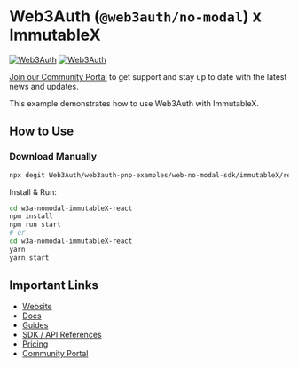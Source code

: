 # Web3Auth (`@web3auth/no-modal`) x ImmutableX

[![Web3Auth](https://img.shields.io/badge/Web3Auth-SDK-blue)](https://web3auth.io/docs/sdk/pnp/web/no-modal)
[![Web3Auth](https://img.shields.io/badge/Web3Auth-Community-cyan)](https://community.web3auth.io)

[Join our Community Portal](https://community.web3auth.io/) to get support and stay up to date with the latest news and updates.

This example demonstrates how to use Web3Auth with ImmutableX.

## How to Use

### Download Manually

```bash
npx degit Web3Auth/web3auth-pnp-examples/web-no-modal-sdk/immutableX/react-immutableX-no-modal-example w3a-nomodal-immutableX-react
```

Install & Run:

```bash
cd w3a-nomodal-immutableX-react
npm install
npm run start
# or
cd w3a-nomodal-immutableX-react
yarn
yarn start
```

## Important Links

- [Website](https://web3auth.io)
- [Docs](https://web3auth.io/docs)
- [Guides](https://web3auth.io/docs/content-hub?type=guides)
- [SDK / API References](https://web3auth.io/docs/sdk)
- [Pricing](https://web3auth.io/pricing.html)
- [Community Portal](https://community.web3auth.io)
